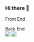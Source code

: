 ### Hi there 👋
Front End

Back End <br>
<img src="https://img.shields.io/badge/Django-3DDC84?style=flat-square&logo=Django&logoColor=white"/> <img src="https://img.shields.io/badge/Django-3DDC84?style=flat-square&logo=Django&logoColor=white"/>
<!--
**OHTARU/OHTARU** is a ✨ _special_ ✨ repository because its `README.md` (this file) appears on your GitHub profile.

Here are some ideas to get you started:

- 🔭 I’m currently working on ...
- 🌱 I’m currently learning ...
- 👯 I’m looking to collaborate on ...
- 🤔 I’m looking for help with ...
- 💬 Ask me about ...
- 📫 How to reach me: ...
- 😄 Pronouns: ...
- ⚡ Fun fact: ...
-->
